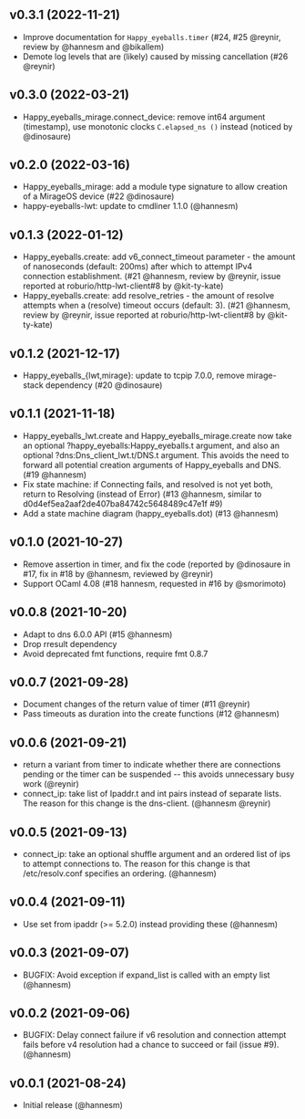 ## v0.3.1 (2022-11-21)

* Improve documentation for `Happy_eyeballs.timer` (#24, #25 @reynir, review by @hannesm and @bikallem)
* Demote log levels that are (likely) caused by missing cancellation (#26 @reynir)

## v0.3.0 (2022-03-21)

* Happy_eyeballs_mirage.connect_device: remove int64 argument (timestamp), use
  monotonic clocks `C.elapsed_ns ()` instead (noticed by @dinosaure)

## v0.2.0 (2022-03-16)

* Happy_eyeballs_mirage: add a module type signature to allow creation of
  a MirageOS device (#22 @dinosaure)
* happy-eyeballs-lwt: update to cmdliner 1.1.0 (@hannesm)

## v0.1.3 (2022-01-12)

* Happy_eyeballs.create: add v6_connect_timeout parameter - the amount of
  nanoseconds (default: 200ms) after which to attempt IPv4 connection
  establishment. (#21 @hannesm, review by @reynir, issue reported at
  roburio/http-lwt-client#8 by @kit-ty-kate)
* Happy_eyeballs.create: add resolve_retries - the amount of resolve attempts
  when a (resolve) timeout occurs (default: 3). (#21 @hannesm, review by
  @reynir, issue reported at roburio/http-lwt-client#8 by @kit-ty-kate)

## v0.1.2 (2021-12-17)

* Happy_eyeballs_{lwt,mirage}: update to tcpip 7.0.0, remove mirage-stack
  dependency (#20 @dinosaure)

## v0.1.1 (2021-11-18)

* Happy_eyeballs_lwt.create and Happy_eyeballs_mirage.create now take an
  optional ?happy_eyeballs:Happy_eyeballs.t argument, and also an optional
  ?dns:Dns_client_lwt.t/DNS.t argument. This avoids the need to forward all
  potential creation arguments of Happy_eyeballs and DNS. (#19 @hannesm)
* Fix state machine: if Connecting fails, and resolved is not yet both, return
  to Resolving (instead of Error) (#13 @hannesm,
  similar to d0d4ef5ea2aaf2de407ba84742c5648489c47e1f #9)
* Add a state machine diagram (happy_eyeballs.dot) (#13 @hannesm)

## v0.1.0 (2021-10-27)

* Remove assertion in timer, and fix the code (reported by @dinosaure in #17,
  fix in #18 by @hannesm, reviewed by @reynir)
* Support OCaml 4.08 (#18 hannesm, requested in #16 by @smorimoto)

## v0.0.8 (2021-10-20)

* Adapt to dns 6.0.0 API (#15 @hannesm)
* Drop rresult dependency
* Avoid deprecated fmt functions, require fmt 0.8.7

## v0.0.7 (2021-09-28)

* Document changes of the return value of timer (#11 @reynir)
* Pass timeouts as duration into the create functions (#12 @hannesm)

## v0.0.6 (2021-09-21)

* return a variant from timer to indicate whether there are connections pending
  or the timer can be suspended -- this avoids unnecessary busy work (@reynir)
* connect_ip: take list of Ipaddr.t and int pairs instead of separate lists.
  The reason for this change is the dns-client. (@hannesm @reynir)

## v0.0.5 (2021-09-13)

* connect_ip: take an optional shuffle argument and an ordered list of ips to
  attempt connections to. The reason for this change is that /etc/resolv.conf
  specifies an ordering. (@hannesm)

## v0.0.4 (2021-09-11)

* Use set from ipaddr (>= 5.2.0) instead providing these (@hannesm)

## v0.0.3 (2021-09-07)

* BUGFIX: Avoid exception if expand_list is called with an empty list (@hannesm)

## v0.0.2 (2021-09-06)

* BUGFIX: Delay connect failure if v6 resolution and connection attempt fails
  before v4 resolution had a chance to succeed or fail (issue #9). (@hannesm)

## v0.0.1 (2021-08-24)

* Initial release (@hannesm)
